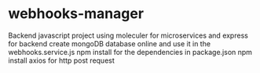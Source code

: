 # webhooks-manager
Backend javascript project using moleculer for microservices and express for backend
create mongoDB database online and use it in the webhooks.service.js 
npm install for the dependencies in package.json
npm install axios for http post request

